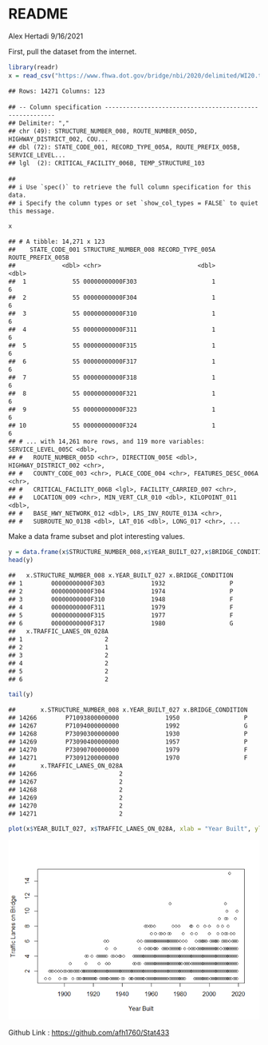 README
================
Alex Hertadi
9/16/2021

First, pull the dataset from the internet.

``` r
library(readr)
x = read_csv("https://www.fhwa.dot.gov/bridge/nbi/2020/delimited/WI20.txt")
```

    ## Rows: 14271 Columns: 123

    ## -- Column specification --------------------------------------------------------
    ## Delimiter: ","
    ## chr (49): STRUCTURE_NUMBER_008, ROUTE_NUMBER_005D, HIGHWAY_DISTRICT_002, COU...
    ## dbl (72): STATE_CODE_001, RECORD_TYPE_005A, ROUTE_PREFIX_005B, SERVICE_LEVEL...
    ## lgl  (2): CRITICAL_FACILITY_006B, TEMP_STRUCTURE_103

    ## 
    ## i Use `spec()` to retrieve the full column specification for this data.
    ## i Specify the column types or set `show_col_types = FALSE` to quiet this message.

``` r
x
```

    ## # A tibble: 14,271 x 123
    ##    STATE_CODE_001 STRUCTURE_NUMBER_008 RECORD_TYPE_005A ROUTE_PREFIX_005B
    ##             <dbl> <chr>                           <dbl>             <dbl>
    ##  1             55 00000000000F303                     1                 6
    ##  2             55 00000000000F304                     1                 6
    ##  3             55 00000000000F310                     1                 6
    ##  4             55 00000000000F311                     1                 6
    ##  5             55 00000000000F315                     1                 6
    ##  6             55 00000000000F317                     1                 6
    ##  7             55 00000000000F318                     1                 6
    ##  8             55 00000000000F321                     1                 6
    ##  9             55 00000000000F323                     1                 6
    ## 10             55 00000000000F324                     1                 6
    ## # ... with 14,261 more rows, and 119 more variables: SERVICE_LEVEL_005C <dbl>,
    ## #   ROUTE_NUMBER_005D <chr>, DIRECTION_005E <dbl>, HIGHWAY_DISTRICT_002 <chr>,
    ## #   COUNTY_CODE_003 <chr>, PLACE_CODE_004 <chr>, FEATURES_DESC_006A <chr>,
    ## #   CRITICAL_FACILITY_006B <lgl>, FACILITY_CARRIED_007 <chr>,
    ## #   LOCATION_009 <chr>, MIN_VERT_CLR_010 <dbl>, KILOPOINT_011 <dbl>,
    ## #   BASE_HWY_NETWORK_012 <dbl>, LRS_INV_ROUTE_013A <chr>,
    ## #   SUBROUTE_NO_013B <dbl>, LAT_016 <dbl>, LONG_017 <chr>, ...

Make a data frame subset and plot interesting values.

``` r
y = data.frame(x$STRUCTURE_NUMBER_008,x$YEAR_BUILT_027,x$BRIDGE_CONDITION, x$TRAFFIC_LANES_ON_028A)
head(y)
```

    ##   x.STRUCTURE_NUMBER_008 x.YEAR_BUILT_027 x.BRIDGE_CONDITION
    ## 1        00000000000F303             1932                  P
    ## 2        00000000000F304             1974                  P
    ## 3        00000000000F310             1948                  F
    ## 4        00000000000F311             1979                  F
    ## 5        00000000000F315             1977                  F
    ## 6        00000000000F317             1980                  G
    ##   x.TRAFFIC_LANES_ON_028A
    ## 1                       2
    ## 2                       1
    ## 3                       2
    ## 4                       2
    ## 5                       2
    ## 6                       2

``` r
tail(y)
```

    ##       x.STRUCTURE_NUMBER_008 x.YEAR_BUILT_027 x.BRIDGE_CONDITION
    ## 14266        P71093800000000             1950                  P
    ## 14267        P71094000000000             1992                  G
    ## 14268        P73090300000000             1930                  P
    ## 14269        P73090400000000             1957                  P
    ## 14270        P73090700000000             1979                  F
    ## 14271        P73091200000000             1970                  F
    ##       x.TRAFFIC_LANES_ON_028A
    ## 14266                       2
    ## 14267                       2
    ## 14268                       2
    ## 14269                       2
    ## 14270                       2
    ## 14271                       2

``` r
plot(x$YEAR_BUILT_027, x$TRAFFIC_LANES_ON_028A, xlab = "Year Built", ylab = "Traffic Lanes on Bridge")
```

![](README_files/figure-gfm/unnamed-chunk-2-1.png)<!-- -->

Github Link : <https://github.com/afh1760/Stat433>
